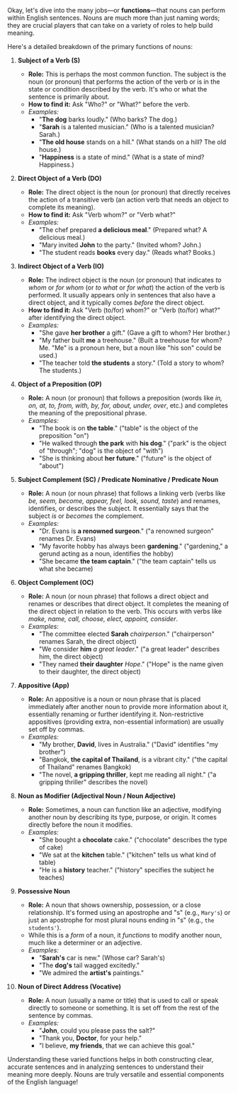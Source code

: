 Okay, let's dive into the many jobs—or **functions**—that nouns can perform within English sentences. Nouns are much more than just naming words; they are crucial players that can take on a variety of roles to help build meaning.

Here's a detailed breakdown of the primary functions of nouns:

1. **Subject of a Verb (S)**
    
    - **Role:** This is perhaps the most common function. The subject is the noun (or pronoun) that performs the action of the verb or is in the state or condition described by the verb. It's who or what the sentence is primarily about.
    - **How to find it:** Ask "Who?" or "What?" before the verb.
    - _Examples:_
        - "**The dog** barks loudly." (Who barks? The dog.)
        - "**Sarah** is a talented musician." (Who is a talented musician? Sarah.)
        - "**The old house** stands on a hill." (What stands on a hill? The old house.)
        - "**Happiness** is a state of mind." (What is a state of mind? Happiness.)
2. **Direct Object of a Verb (DO)**
    
    - **Role:** The direct object is the noun (or pronoun) that directly receives the action of a transitive verb (an action verb that needs an object to complete its meaning).
    - **How to find it:** Ask "Verb whom?" or "Verb what?"
    - _Examples:_
        - "The chef prepared **a delicious meal**." (Prepared what? A delicious meal.)
        - "Mary invited **John** to the party." (Invited whom? John.)
        - "The student reads **books** every day." (Reads what? Books.)
3. **Indirect Object of a Verb (IO)**
    
    - **Role:** The indirect object is the noun (or pronoun) that indicates _to whom_ or _for whom_ (or _to what_ or _for what_) the action of the verb is performed. It usually appears only in sentences that also have a direct object, and it typically comes _before_ the direct object.
    - **How to find it:** Ask "Verb (to/for) whom?" or "Verb (to/for) what?" after identifying the direct object.
    - _Examples:_
        - "She gave **her brother** a gift." (Gave a gift to whom? Her brother.)
        - "My father built **me** a treehouse." (Built a treehouse for whom? Me. "Me" is a pronoun here, but a noun like "his son" could be used.)
        - "The teacher told **the students** a story." (Told a story to whom? The students.)
4. **Object of a Preposition (OP)**
    
    - **Role:** A noun (or pronoun) that follows a preposition (words like _in, on, at, to, from, with, by, for, about, under, over_, etc.) and completes the meaning of the prepositional phrase.
    - _Examples:_
        - "The book is on **the table**." ("table" is the object of the preposition "on")
        - "He walked through **the park** with **his dog**." ("park" is the object of "through"; "dog" is the object of "with")
        - "She is thinking about **her future**." ("future" is the object of "about")
5. **Subject Complement (SC) / Predicate Nominative / Predicate Noun**
    
    - **Role:** A noun (or noun phrase) that follows a linking verb (verbs like _be, seem, become, appear, feel, look, sound, taste_) and renames, identifies, or describes the subject. It essentially says that the subject _is_ or _becomes_ the complement.
    - _Examples:_
        - "Dr. Evans is **a renowned surgeon**." ("a renowned surgeon" renames Dr. Evans)
        - "My favorite hobby has always been **gardening**." ("gardening," a gerund acting as a noun, identifies the hobby)
        - "She became **the team captain**." ("the team captain" tells us what she became)
6. **Object Complement (OC)**
    
    - **Role:** A noun (or noun phrase) that follows a direct object and renames or describes that direct object. It completes the meaning of the direct object in relation to the verb. This occurs with verbs like _make, name, call, choose, elect, appoint, consider_.
    - _Examples:_
        - "The committee elected **Sarah** _chairperson_." ("chairperson" renames Sarah, the direct object)
        - "We consider **him** _a great leader_." ("a great leader" describes him, the direct object)
        - "They named **their daughter** _Hope_." ("Hope" is the name given to their daughter, the direct object)
7. **Appositive (App)**
    
    - **Role:** An appositive is a noun or noun phrase that is placed immediately after another noun to provide more information about it, essentially renaming or further identifying it. Non-restrictive appositives (providing extra, non-essential information) are usually set off by commas.
    - _Examples:_
        - "My brother, **David**, lives in Australia." ("David" identifies "my brother")
        - "Bangkok, **the capital of Thailand**, is a vibrant city." ("the capital of Thailand" renames Bangkok)
        - "The novel, **a gripping thriller**, kept me reading all night." ("a gripping thriller" describes the novel)
8. **Noun as Modifier (Adjectival Noun / Noun Adjective)**
    
    - **Role:** Sometimes, a noun can function like an adjective, modifying another noun by describing its type, purpose, or origin. It comes directly before the noun it modifies.
    - _Examples:_
        - "She bought a **chocolate** cake." ("chocolate" describes the type of cake)
        - "We sat at the **kitchen** table." ("kitchen" tells us what kind of table)
        - "He is a **history** teacher." ("history" specifies the subject he teaches)
9. **Possessive Noun**
    
    - **Role:** A noun that shows ownership, possession, or a close relationship. It's formed using an apostrophe and "s" (e.g., `Mary's`) or just an apostrophe for most plural nouns ending in "s" (e.g., `the students'`).
    - While this is a _form_ of a noun, it _functions_ to modify another noun, much like a determiner or an adjective.
    - _Examples:_
        - "**Sarah's** car is new." (Whose car? Sarah's)
        - "The **dog's** tail wagged excitedly."
        - "We admired the **artist's** paintings."
10. **Noun of Direct Address (Vocative)**
    
    - **Role:** A noun (usually a name or title) that is used to call or speak directly to someone or something. It is set off from the rest of the sentence by commas.
    - _Examples:_
        - "**John**, could you please pass the salt?"
        - "Thank you, **Doctor**, for your help."
        - "I believe, **my friends**, that we can achieve this goal."

Understanding these varied functions helps in both constructing clear, accurate sentences and in analyzing sentences to understand their meaning more deeply. Nouns are truly versatile and essential components of the English language!